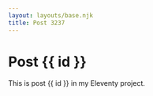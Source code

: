 ```yaml
---
layout: layouts/base.njk
title: Post 3237
---
```


# Post {{ id }}

This is post {{ id }} in my Eleventy project.

